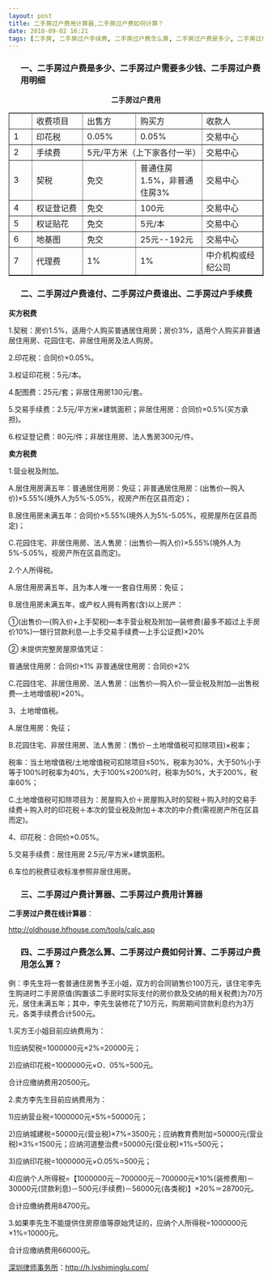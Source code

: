 ```yaml
---
layout: post
title: 二手房过户费用计算器,二手房过户费如何计算？
date: 2010-09-02 16:21
tags: [二手房, 二手房过户手续费, 二手房过户费怎么算, 二手房过户费是多少, 二手房过户费用怎么算, 二手房过户费用明细, 二手房过户费计算器, 二手房过户费谁付, 二手房过户费谁出, 二手房过户需要多少钱, 深圳房产律师咨询]
---
```

<ol>
<h3>一、二手房过户费是多少、二手房过户需要多少钱、二手房过户费用明细</h3>
</ol>
<p style="text-align: center;"><strong>二手房过户费用</strong></p>

<table border="1" cellspacing="0" cellpadding="0" width="100%">
<tbody>
<tr>
<td width="9%"></td>
<td width="20%">收费项目</td>
<td width="21%">出售方</td>
<td width="21%">购买方</td>
<td width="29%">收款人</td>
</tr>
<tr>
<td width="9%">1</td>
<td width="20%">印花税</td>
<td width="21%">0.05%</td>
<td width="21%">0.05%</td>
<td width="29%">交易中心</td>
</tr>
<tr>
<td width="9%">2</td>
<td width="20%">手续费</td>
<td colspan="2">5元/平方米（上下家各付一半）</td>
<td width="29%">交易中心</td>
</tr>
<tr>
<td width="9%">3</td>
<td width="20%">契税</td>
<td width="21%">免交</td>
<td width="26%">普通住房1.5%，非普通住房3%</td>
<td width="24%">交易中心</td>
</tr>
<tr>
<td width="9%">4</td>
<td width="20%">权证登记费</td>
<td width="21%">免交</td>
<td width="21%">100元</td>
<td width="29%">交易中心</td>
</tr>
<tr>
<td width="9%">5</td>
<td width="20%">权证贴花</td>
<td width="21%">免交</td>
<td width="21%">5元/本</td>
<td width="29%">交易中心</td>
</tr>
<tr>
<td width="9%">6</td>
<td width="20%">地基图</td>
<td width="21%">免交</td>
<td width="21%">25元--192元</td>
<td width="29%">交易中心</td>
</tr>
<tr>
<td width="9%">7</td>
<td width="20%">代理费</td>
<td width="21%">1%</td>
<td width="21%">1%</td>
<td width="29%">中介机构或经纪公司</td>
</tr>
</tbody>
</table>
<ol>
<h3>二、二手房过户费谁付、二手房过户费谁出、二手房过户手续费</h3>
</ol>
<strong>买方税费</strong>

1.契税：房价1.5%，适用个人购买普通居住用房；房价3%，适用个人购买非普通居住用房、花园住宅、非居住用房及法人购房。

2.印花税：合同价×0.05%。

3.权证印花税：5元/本。

4.配图费：25元/套；非居住用房130元/套。

5.交易手续费：2.5元/平方米×建筑面积；非居住用房：合同价×0.5%(买方承担)。

6.权证登记费：80元/件；非居住用房、法人售房300元/件。

<strong>卖方税费</strong>

1.营业税及附加。

A.居住用房满五年：普通居住用房：免征；非普通居住用房：(出售价—购入价)×5.55%(境外人为5%-5.05%，视房产所在区县而定)；

B.居住用房未满五年：合同价×5.55%(境外人为5%-5.05%，视房屋所在区县而定)；

C.花园住宅、非居住用房、法人售房：(出售价—购入价)×5.55%(境外人为5%-5.05%，视房产所在区县而定)。

2.个人所得税。

A.居住用房满五年，且为本人唯一一套自住用房：免征；

B.居住用房未满五年，或产权人拥有两套(含)以上房产：

①(出售价—(购入价+上手契税)—本手营业税及附加—装修费(最多不超过上手房价10%)—银行贷款利息—上手交易手续费—上手公证费)×20%

② 未提供完整房屋原值凭证：

普通居住用房：合同价×1%
非普通居住用房：合同价×2%

C.花园住宅、非居住用房、法人售房：(出售价—购入价—营业税及附加—出售税费—土地增值税)×20%。

3、土地增值税。

A.居住用房：免征；

B.花园住宅、非居住用房、法人售房：(售价－土地增值税可扣除项目)×税率；

税率：当土地增值税/土地增值税可扣除项目≤50%，税率为30%，大于50%小于等于100%时税率为40%，大于100%≤200%时，税率为50%，大于200%，税率60%；

C.土地增值税可扣除项目为：房屋购入价＋房屋购入时的契税＋购入时的交易手续费＋购入时的印花税＋本次的营业税及附加＋本次的中介费(需视房产所在区县而定)。

4、印花税：合同价×0.05%。

5.交易手续费：居住用房 2.5元/平方米×建筑面积。

6.车位的税费征收标准参照非居住用房。
<ol>
<h3>三、二手房过户费计算器、二手房过户费用计算器</h3>
</ol>
<strong>二手房过户费在线计算器</strong>：

<a href="http://oldhouse.hfhouse.com/tools/calc.asp" target="_blank">http://oldhouse.hfhouse.com/tools/calc.asp</a>
<ol>
<h3>四、二手房过户费怎么算、二手房过户费如何计算、二手房过户费用怎么算？</h3>
</ol>
例：李先生将一套普通住房售予王小姐，双方的合同销售价100万元，该住宅李先生购进时二手房原值(购置该二手房时实际支付的房价款及交纳的相关税费)为70万元，居住未满五年；其中，李先生装修花了10万元，购房期间贷款利息约为3万元，各类手续费合计500元。

1.买方王小姐目前应纳费用为：

1)应纳契税=1000000元×2%=20000元；

2)应纳印花税=1000000元×O．05%=500元。

合计应缴纳费用20500元。

2.卖方李先生目前应纳费用为：

1)应纳营业税=1000000元×5%=50000元；

2)应纳城建税=50000元(营业税)×7%=3500元；应纳教育费附加=50000元(营业税)×3%=1500元；应纳河道整治费=50000元(营业税)×1%=500元；

3)应纳印花税=1000000元×O.05%=500元；

4)应纳个人所得税=【1000000元－700000元－700000元×10%(装修费用)－30000元(贷款利息)－500元(手续费)－56000元(各类税)】×20%＝28700元。

合计应缴纳费用84700元。

3.如果李先生不能提供住房原值等原始凭证的，应纳个人所得税=1000000元×1%=10000元。

合计应缴纳费用66000元。

<a href="http://h.lvshiminglu.com/">深圳律师事务所</a>：<a href="http://h.lvshiminglu.com/">http://h.lvshiminglu.com/</a>

